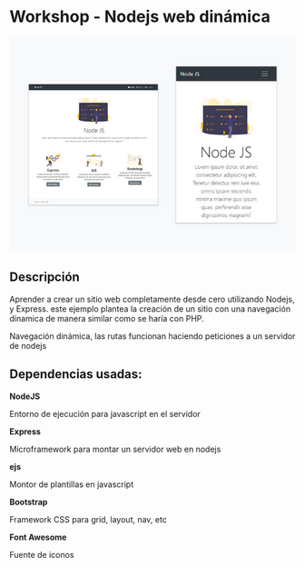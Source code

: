 # Workshop - Nodejs web dinámica

![Captura](src/public/img/captura.jpg)

## Descripción

Aprender a crear un sitio web completamente desde cero utilizando Nodejs, y Express. este ejemplo plantea la creación de un sitio con una navegación dinamica de manera similar como se haría con PHP.

Navegación dinámica, las rutas funcionan haciendo peticiones a un servidor de nodejs

## Dependencias usadas:
**NodeJS**

Entorno de ejecución para javascript en el servidor

**Express**

Microframework para montar un servidor web en nodejs

**ejs**

Montor de plantillas en javascript

**Bootstrap**

Framework CSS para grid, layout, nav, etc

**Font Awesome**

Fuente de iconos


